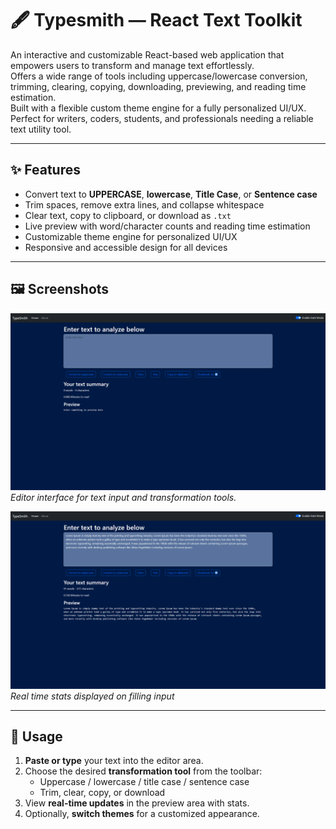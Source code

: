 # 🖋️ Typesmith — React Text Toolkit

An interactive and customizable React-based web application that empowers users to transform and manage text effortlessly.  
Offers a wide range of tools including uppercase/lowercase conversion, trimming, clearing, copying, downloading, previewing, and reading time estimation.  
Built with a flexible custom theme engine for a fully personalized UI/UX. Perfect for writers, coders, students, and professionals needing a reliable text utility tool.

---

## ✨ Features

- Convert text to **UPPERCASE**, **lowercase**, **Title Case**, or **Sentence case**
- Trim spaces, remove extra lines, and collapse whitespace
- Clear text, copy to clipboard, or download as `.txt`
- Live preview with word/character counts and reading time estimation
- Customizable theme engine for personalized UI/UX
- Responsive and accessible design for all devices

---

## 🖼️ Screenshots

![Screenshot – Editor View](images/blank.png)  
*Editor interface for text input and transformation tools.*

![Screenshot – Theming Example](images/filled.png)  
*Real time stats displayed on filling input*

---

## 🚀 Usage

1. **Paste or type** your text into the editor area.
2. Choose the desired **transformation tool** from the toolbar:
   - Uppercase / lowercase / title case / sentence case
   - Trim, clear, copy, or download
3. View **real-time updates** in the preview area with stats.
4. Optionally, **switch themes** for a customized appearance.
